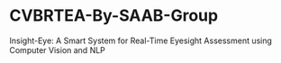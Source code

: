 # CVBRTEA-By-SAAB-Group
Insight-Eye: A Smart System for Real-Time Eyesight Assessment using Computer Vision and NLP 
